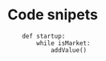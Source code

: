 # Code snipets

```language=python
    def startup:
        while isMarket:
            addValue()
```

